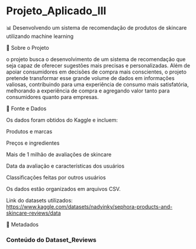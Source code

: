 # Projeto_Aplicado_III
📊 Desenvolvendo um sistema de recomendação de produtos de skincare utilizando machine learning

📌 Sobre o Projeto

o projeto busca o desenvolvimento de um sistema de recomendação que seja capaz de oferecer sugestões mais precisas e personalizadas. Além de apoiar consumidores em decisões de compra mais conscientes, o projeto pretende transformar esse grande volume de dados em informações valiosas, contribuindo para uma experiência de consumo mais satisfatória, melhorando a experiência de compra e agregando valor tanto para consumidores quanto para empresas.

📂 Fonte e Dados

Os dados foram obtidos do Kaggle e incluem:

Produtos e marcas

Preços e ingredientes

Mais de 1 milhão de avaliações de skincare

Data da avaliação e características dos usuários

Classificações feitas por outros usuários

Os dados estão organizados em arquivos CSV.

Link do datasets utilizados: https://www.kaggle.com/datasets/nadyinky/sephora-products-and-skincare-reviews/data

📂 Metadados

### Conteúdo do Dataset_Reviews
